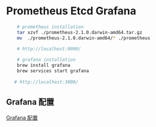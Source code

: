 Prometheus Etcd Grafana
=======

```bash
    # prometheus installation
    tar xzvf ./prometheus-2.1.0.darwin-amd64.tar.gz
    mv  ./prometheus-2.1.0.darwin-amd64/* ./prometheus
    
    # http://localhost:9090/
```


```bash
    # grafana installation
    brew install grafana
    brew services start grafana
   
   # http://localhost:3000/
```

## Grafana 配置

[Grafana 配置](http://docs.grafana.org/v3.1/datasources/prometheus/)

